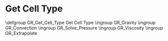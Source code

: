 Get Cell Type
=============


\defgroup GR_Get_Cell_Type Get Cell Type
\ingroup GR_Gravity
\ingroup GR_Convection
\ingroup GR_Solve_Pressure
\ingroup GR_Viscosity
\ingroup GR_Extrapolate
